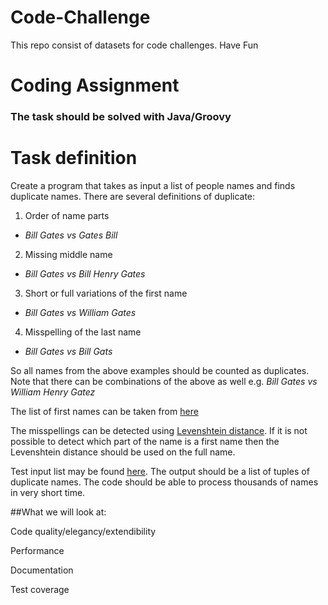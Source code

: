# Code-Challenge
This repo consist of datasets for code challenges. Have Fun

# Coding Assignment
### The task should be solved with Java/Groovy
# Task definition
Create a program that takes as input a list of people names and finds
duplicate names. There are several definitions of duplicate:

1. Order of name parts
  * _Bill Gates vs Gates Bill_
2. Missing middle name
  * _Bill Gates vs Bill Henry Gates_
3. Short or full variations of the first name
  * _Bill Gates vs William Gates_
4. Misspelling of the last name
  * _Bill Gates vs Bill Gats_

So all names from the above examples should be counted as
duplicates. Note that there can be combinations of the above as well
e.g. _Bill Gates vs William Henry Gatez_

The list of first names can be taken from [here](https://github.com/CompanyBook/Code-Challenge/blob/master/Firstnames.txt)

The misspellings can be detected using [Levenshtein distance](https://en.wikipedia.org/wiki/Levenshtein_distance). If it is
not possible to detect which part of the name is a first name then the Levenshtein distance should be used on the full name.

Test input list may be found [here](https://github.com/CompanyBook/Code-Challenge/blob/master/names.input). The output should be a list of tuples
of duplicate names. The code should be able to process thousands of
names in very short time.

##What we will look at:

Code quality/elegancy/extendibility

Performance

Documentation

Test coverage
